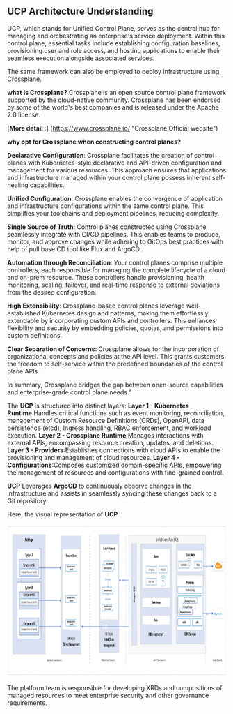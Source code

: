    
   ## UCP Architecture Understanding
   UCP, which stands for Unified Control Plane, serves as the central hub for managing and orchestrating an enterprise's service deployment. Within this control plane, essential tasks include establishing configuration baselines, provisioning user and role access, and hosting applications to enable their seamless execution alongside associated services.

   The same framework can also be employed to deploy infrastructure using Crossplane.

   **what is Crossplane?**
   Crossplane is an open source control plane framework supported by the cloud-native community.
   Crossplane has been endorsed by some of the world's best companies and is released under the Apache 2.0 license. 

   [**More detail** :] (https://www.crossplane.io/ "Crossplane Official website")

   **why opt for Crossplane when constructing control planes?**

   **Declarative Configuration**: Crossplane facilitates the creation of control planes with Kubernetes-style declarative and API-driven configuration and management for various resources. This approach ensures that applications and infrastructure managed within your control plane possess inherent self-healing capabilities.

   **Unified Configuration**: Crossplane enables the convergence of application and infrastructure configurations within the same control plane. This simplifies your toolchains and deployment pipelines, reducing complexity.

   **Single Source of Truth**: Control planes constructed using Crossplane seamlessly integrate with CI/CD pipelines. This enables teams to produce, monitor, and approve changes while adhering to GitOps best practices with help of pull base CD tool like Flux and ArgoCD .

   **Automation through Reconciliation**: Your control planes comprise multiple controllers, each responsible for managing the complete lifecycle of a cloud and on-prem resource. These controllers handle provisioning, health monitoring, scaling, failover, and real-time response to external deviations from the desired configuration.

   **High Extensibility**: Crossplane-based control planes leverage well-established Kubernetes design and patterns, making them effortlessly extendable by incorporating custom APIs and controllers. This enhances flexibility and security by embedding policies, quotas, and permissions into custom definitions.

   **Clear Separation of Concerns**: Crossplane allows for the incorporation of organizational concepts and policies at the API level. This grants customers the freedom to self-service within the predefined boundaries of the control plane APIs.

   In summary, Crossplane bridges the gap between open-source capabilities and enterprise-grade control plane needs."

   The **UCP** is structured into distinct layers:
   **Layer 1 - Kubernetes Runtime**:Handles critical functions such as event monitoring, reconciliation, management of Custom Resource Definitions (CRDs), OpenAPI, data persistence (etcd), Ingress handling, RBAC enforcement, and workload execution.
   **Layer 2 - Crossplane Runtime**:Manages interactions with external APIs, encompassing resource creation, updates, and deletions.
   **Layer 3 - Providers**:Establishes connections with cloud APIs to enable the provisioning and management of cloud resources.
   **Layer 4 - Configurations**:Composes customized domain-specific APIs, empowering the management of resources and configurations with fine-grained control.

   **UCP** Leverages **ArgoCD** to continuously observe changes in the infrastructure and assists in seamlessly syncing these changes back to a Git repository.

   Here, the visual representation of **UCP**

   <picture>
      <source media="(prefers-color-scheme: light)" srcset="../images/UCP Architecture Understanding.png">
      <img alt="UCP Architecture Understanding" width="850px" height="350px" src="../images/UCP Architecture Understanding.png">
    </picture> 

   The platform team is responsible for developing XRDs and compositions of managed resources to meet enterprise security and other governance requirements.

